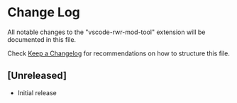 # Change Log

All notable changes to the "vscode-rwr-mod-tool" extension will be documented in this file.

Check [Keep a Changelog](http://keepachangelog.com/) for recommendations on how to structure this file.

## [Unreleased]

- Initial release